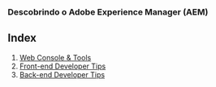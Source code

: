### Descobrindo o Adobe Experience Manager (AEM)

## Index

1.  [Web Console & Tools](web-console-e-ferramentas.md)
2.  [Front-end Developer Tips](dicas-para-desenvolvedor-front-end.md)
3.  [Back-end Developer Tips](dicas-para-desenvolvedor-back-end.md)
